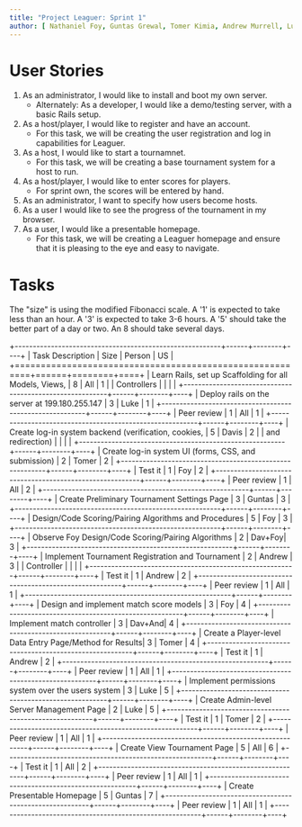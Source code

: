 ```yaml
---
title: "Project Leaguer: Sprint 1"
author: [ Nathaniel Foy, Guntas Grewal, Tomer Kimia, Andrew Murrell, Luke Shumaker, Davis Webb ]
---
```


# User Stories

1) As an administrator, I would like to install and boot my own server.
   - Alternately: As a developer, I would like a demo/testing server,
     with a basic Rails setup.
2) As a host/player, I would like to register and have an account.
   - For this task, we will be creating the user registration and log
     in capabilities for Leaguer.
3) As a host, I would like to start a tournamnet.
   - For this task, we will be creating a base tournament system for a
     host to run.
4) As a host/player, I would like to enter scores for players.
	- For sprint own, the scores will be entered by hand.
5) As an administrator, I want to specify how users become hosts.
6) As a user I would like to see the progress of the tournament in my
   browser.
7) As a user, I would like a presentable homepage.
	- For this task, we will be creating a Leaguer homepage and ensure that it
	  is pleasing to the eye and easy to navigate.

# Tasks

The "size" is using the modified Fibonacci scale.  A '1' is expected
to take less than an hour.  A '3' is expected to take 3-6 hours.  A
'5' should take the better part of a day or two.  An 8 should take
several days.

+---------------------------------------------------------+------+--------+----+
| Task Description                                        | Size | Person | US |
+=========================================================+======+========+====+
| Learn Rails, set up Scaffolding for all Models, Views,  |    8 | All    |  1 |
| Controllers                                             |      |        |    |
+---------------------------------------------------------+------+--------+----+
| Deploy rails on the server at 199.180.255.147           |    3 | Luke   |  1 |
+---------------------------------------------------------+------+--------+----+
| Peer review                                             |    1 | All    |  1 |
+---------------------------------------------------------+------+--------+----+
| Create log-in system backend (verification, cookies,    |    5 | Davis  |  2 |
| and redirection)                                        |      |        |    |
+---------------------------------------------------------+------+--------+----+
| Create log-in system UI (forms, CSS, and submission)    |    2 | Tomer  |  2 |
+---------------------------------------------------------+------+--------+----+
| Test it                                                 |    1 | Foy    |  2 |
+---------------------------------------------------------+------+--------+----+
| Peer review                                             |    1 | All    |  2 |
+---------------------------------------------------------+------+--------+----+
| Create Preliminary Tournament Settings Page             |    3 | Guntas |  3 |
+---------------------------------------------------------+------+--------+----+
| Design/Code Scoring/Pairing Algorithms and Procedures   |    5 | Foy    |  3 |
+---------------------------------------------------------+------+--------+----+
| Observe Foy Design/Code Scoring/Pairing Algorithms      |    2 | Dav+Foy|  3 |
+---------------------------------------------------------+------+--------+----+
| Implement Tournament Registration and Tournament        |    2 | Andrew |  3 |
| Controller                                              |      |        |    |
+---------------------------------------------------------+------+--------+----+
| Test it                                                 |    1 | Andrew |  2 |
+---------------------------------------------------------+------+--------+----+
| Peer review                                             |    1 | All    |  1 |
+---------------------------------------------------------+------+--------+----+
| Design and implement match score models                 |    3 | Foy    |  4 |
+---------------------------------------------------------+------+--------+----+
| Implement match controller                              |    3 | Dav+And|  4 |
+---------------------------------------------------------+------+--------+----+
| Create a Player-level Data Entry Page/Method for Results|    3 | Tomer  |  4 |
+---------------------------------------------------------+------+--------+----+
| Test it                                                 |    1 | Andrew |  2 |
+---------------------------------------------------------+------+--------+----+
| Peer review                                             |    1 | All    |  1 |
+---------------------------------------------------------+------+--------+----+
| Implement permissions system over the users system      |    3 | Luke   |  5 |
+---------------------------------------------------------+------+--------+----+
| Create Admin-level Server Management Page               |    2 | Luke   |  5 |
+---------------------------------------------------------+------+--------+----+
| Test it                                                 |    1 | Tomer  |  2 |
+---------------------------------------------------------+------+--------+----+
| Peer review                                             |    1 | All    |  1 |
+---------------------------------------------------------+------+--------+----+
| Create View Tournament Page                             |    5 | All    |  6 |
+---------------------------------------------------------+------+--------+----+
| Test it                                                 |    1 | All    |  2 |
+---------------------------------------------------------+------+--------+----+
| Peer review                                             |    1 | All    |  1 |
+---------------------------------------------------------+------+--------+----+
| Create Presentable Homepage                             |    5 | Guntas |  7 |
+---------------------------------------------------------+------+--------+----+
| Peer review                                             |    1 | All    |  1 |
+---------------------------------------------------------+------+--------+----+

